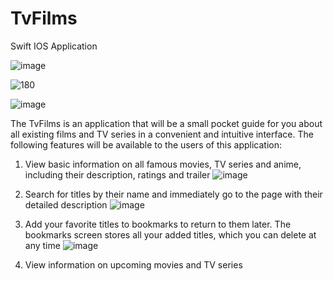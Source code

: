 # TvFilms
Swift IOS Application

![image](https://user-images.githubusercontent.com/81229461/162625458-5b0ab6cb-2843-4978-b925-a3129443080a.jpeg)


![180](https://user-images.githubusercontent.com/81229461/159753529-db989e21-9307-4228-8da7-3c7501a5267b.png)


![image](https://user-images.githubusercontent.com/81229461/159762795-5505b295-4907-4bae-82ba-93b483289180.png)


The TvFilms is an application that will be a small pocket guide for you about all existing films and TV series in a convenient and intuitive interface. The following features will be available to the users of this application:

1) View basic information on all famous movies, TV series and anime, including their description, ratings and trailer 
   ![image](https://user-images.githubusercontent.com/81229461/162966344-494d14da-579f-46c9-9ab8-2093c41e8982.png)

2) Search for titles by their name and immediately go to the page with their detailed description
   ![image](https://user-images.githubusercontent.com/81229461/159761295-89062c9b-cc63-47ad-8ffe-70ea1d7ec9d7.png)

3) Add your favorite titles to bookmarks to return to them later. The bookmarks screen stores all your added titles, which you can delete at any time
   ![image](https://user-images.githubusercontent.com/81229461/162966868-4477cc82-a831-4f9b-9e2e-ae285eaeff3d.png)
   
4) View information on upcoming movies and TV series 


